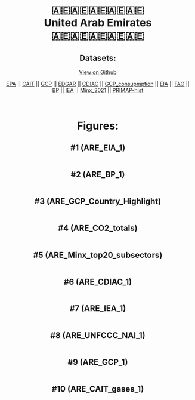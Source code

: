 
<center>
<h1 align="center">
🇦🇪🇦🇪🇦🇪🇦🇪🇦🇪
<br>
United Arab Emirates
<br>
🇦🇪🇦🇪🇦🇪🇦🇪🇦🇪
</h1>
<h2>Datasets:</h2>
<p><a href="https://github.com/dquintani/GreenhouseData/tree/master/country_data/ARE_United Arab Emirates/data">View on Github</a>
<br></p><p><a href="data/ARE_EPA.csv">EPA</a> || <a href="data/ARE_CAIT.csv">CAIT</a> || <a href="data/ARE_GCP.csv">GCP</a> || <a href="data/ARE_EDGAR.csv">EDGAR</a> || <a href="data/ARE_CDIAC.csv">CDIAC</a> || <a href="data/ARE_GCP_consupmption.csv">GCP_consupmption</a> || <a href="data/ARE_EIA.csv">EIA</a> || <a href="data/ARE_FAO.csv">FAO</a> || <a href="data/ARE_BP.csv">BP</a> || <a href="data/ARE_IEA.csv">IEA</a> || <a href="data/ARE_Minx_2021.csv">Minx_2021</a> || <a href="data/ARE_PRIMAP-hist.csv">PRIMAP-hist</a></p><p><br></p>
<h1>Figures:</h1><h2>#1 (ARE_EIA_1)</h2>
<p><img alt="" src="figures/ARE_EIA_1.png" /></p><h2>#2 (ARE_BP_1)</h2>
<p><img alt="" src="figures/ARE_BP_1.png" /></p><h2>#3 (ARE_GCP_Country_Highlight)</h2>
<p><img alt="" src="figures/ARE_GCP_Country_Highlight.png" /></p><h2>#4 (ARE_CO2_totals)</h2>
<p><img alt="" src="figures/ARE_CO2_totals.png" /></p><h2>#5 (ARE_Minx_top20_subsectors)</h2>
<p><img alt="" src="figures/ARE_Minx_top20_subsectors.png" /></p><h2>#6 (ARE_CDIAC_1)</h2>
<p><img alt="" src="figures/ARE_CDIAC_1.png" /></p><h2>#7 (ARE_IEA_1)</h2>
<p><img alt="" src="figures/ARE_IEA_1.png" /></p><h2>#8 (ARE_UNFCCC_NAI_1)</h2>
<p><img alt="" src="figures/ARE_UNFCCC_NAI_1.png" /></p><h2>#9 (ARE_GCP_1)</h2>
<p><img alt="" src="figures/ARE_GCP_1.png" /></p><h2>#10 (ARE_CAIT_gases_1)</h2>
<p><img alt="" src="figures/ARE_CAIT_gases_1.png" /></p>
